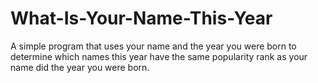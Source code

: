 # What-Is-Your-Name-This-Year
A simple program that uses your name and the year you were born to determine which names this year have the same popularity rank as your name did the year you were born.
